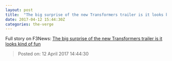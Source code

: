 ```yaml
---
layout: post
title:  "The big surprise of the new Transformers trailer is it looks kind of fun"
date: 2017-04-12 15:44:30Z
categories: the-verge
---
```





Full story on F3News: [The big surprise of the new Transformers trailer is it looks kind of fun](http://www.f3nws.com/n/XjamQG)

> Posted on: 12 April 2017 14:44:30

